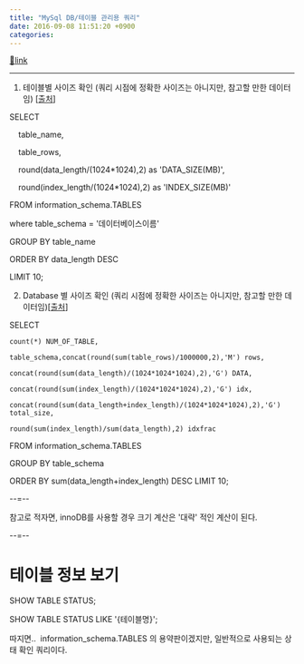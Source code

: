 ```yaml
---
title: "MySql DB/테이블 관리용 쿼리"
date: 2016-09-08 11:51:20 +0900
categories: 
---
```

[🔗link](http://www.mins01.com/mh/tech/read/1036)
***


1. 테이블별 사이즈 확인 (쿼리 시점에 정확한 사이즈는 아니지만, 참고할 만한 데이터임) [[출처](http://dimdim.tistory.com/entry/MySql-DB%ED%85%8C%EC%9D%B4%EB%B8%94-%EC%82%AC%EC%9D%B4%EC%A6%88-%ED%99%95%EC%9D%B8%EC%9D%84-%EC%9C%84%ED%95%9C-%EC%BF%BC%EB%A6%AC "출처")]

  


SELECT 

    table_name,

    table_rows,

    round(data_length/(1024*1024),2) as 'DATA_SIZE(MB)',

    round(index_length/(1024*1024),2) as 'INDEX_SIZE(MB)'

FROM information_schema.TABLES

where table_schema = '데이터베이스이름'

GROUP BY table_name 

ORDER BY data_length DESC 

LIMIT 10;

  


2. Database 별 사이즈 확인 (쿼리 시점에 정확한 사이즈는 아니지만, 참고할 만한 데이터임)[[출처](http://dimdim.tistory.com/entry/MySql-DB%ED%85%8C%EC%9D%B4%EB%B8%94-%EC%82%AC%EC%9D%B4%EC%A6%88-%ED%99%95%EC%9D%B8%EC%9D%84-%EC%9C%84%ED%95%9C-%EC%BF%BC%EB%A6%AC "출처")]

  


SELECT

	count(*) NUM_OF_TABLE,

	table_schema,concat(round(sum(table_rows)/1000000,2),'M') rows,

	concat(round(sum(data_length)/(1024*1024*1024),2),'G') DATA,

	concat(round(sum(index_length)/(1024*1024*1024),2),'G') idx,

	concat(round(sum(data_length+index_length)/(1024*1024*1024),2),'G') total_size,

	round(sum(index_length)/sum(data_length),2) idxfrac

FROM information_schema.TABLES

GROUP BY table_schema

ORDER BY sum(data_length+index_length) DESC LIMIT 10;

  


--=--

참고로 적자면, innoDB를 사용할 경우 크기 계산은 '대략' 적인 계산이 된다.

  
  


--=--

# 테이블 정보 보기

SHOW TABLE STATUS;

SHOW TABLE STATUS LIKE '{테이블명}';

따지면..  information_schema.TABLES 의 용약판이겠지만, 일반적으로 사용되는 상태 확인 쿼리이다.




